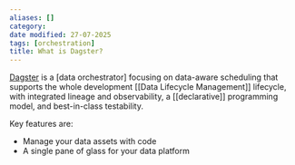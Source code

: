 ```yaml
---
aliases: []
category:
date modified: 27-07-2025
tags: [orchestration]
title: What is Dagster?
---
```

[Dagster](https://dagster.io/) is a [data orchestrator] focusing on data-aware scheduling that supports the whole development [[Data Lifecycle Management]] lifecycle, with integrated lineage and observability, a [[declarative]] programming model, and best-in-class testability.

Key features are: 
- Manage your data assets with code
- A single pane of glass for your data platform 